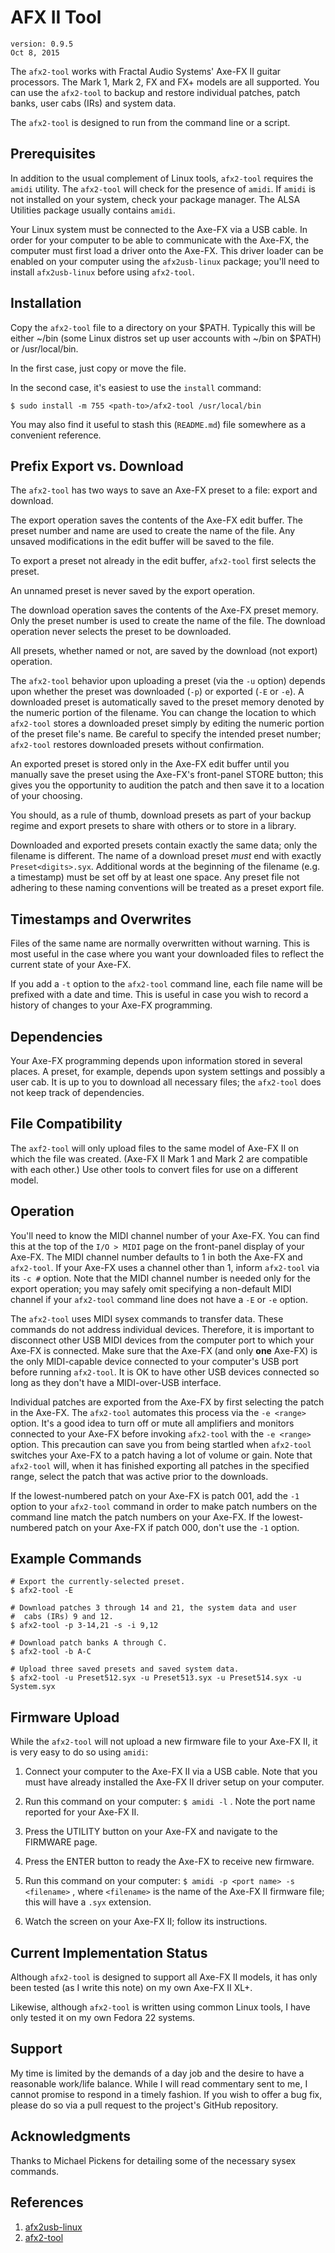 AFX II Tool
===========

```
version: 0.9.5
Oct 8, 2015
```

The `afx2-tool` works with Fractal Audio Systems' Axe-FX II guitar
processors. The Mark 1, Mark 2, FX and FX+ models are all supported. You
can use the `afx2-tool` to backup and restore individual patches, patch
banks, user cabs (IRs) and system data.

The `afx2-tool` is designed to run from the command line or a script.

Prerequisites
-------------

In addition to the usual complement of Linux tools, `afx2-tool` requires
the `amidi` utility. The `afx2-tool` will check for the presence of
`amidi`. If `amidi` is not installed on your system, check your package
manager.  The ALSA Utilities package usually contains `amidi`.

Your Linux system must be connected to the Axe-FX via a USB cable. In
order for your computer to be able to communicate with the Axe-FX, the
computer must first load a driver onto the Axe-FX. This driver loader
can be enabled on your computer using the `afx2usb-linux` package;
you'll need to install `afx2usb-linux` before using `afx2-tool`.

Installation
------------

Copy the `afx2-tool` file to a directory on your $PATH. Typically this
will be either ~/bin (some Linux distros set up user accounts with ~/bin
on $PATH) or /usr/local/bin.

In the first case, just copy or move the file.

In the second case, it's easiest to use the `install` command:

```
$ sudo install -m 755 <path-to>/afx2-tool /usr/local/bin
```

You may also find it useful to stash this (`README.md`) file somewhere
as a convenient reference.

Prefix Export vs. Download
--------------------------

The `afx2-tool` has two ways to save an Axe-FX preset to a file: export
and download.

The export operation saves the contents of the Axe-FX edit buffer. The
preset number and name are used to create the name of the file. Any
unsaved modifications in the edit buffer will be saved to the file.

To export a preset not already in the edit buffer, `afx2-tool` first
selects the preset.

An unnamed preset is never saved by the export operation.

The download operation saves the contents of the Axe-FX preset
memory. Only the preset number is used to create the name of the file. The
download operation never selects the preset to be downloaded.

All presets, whether named or not, are saved by the download (not export)
operation.

The `afx2-tool` behavior upon uploading a preset (via the `-u` option)
depends upon whether the preset was downloaded (`-p`) or exported (`-E`
or `-e`). A downloaded preset is automatically saved to the preset
memory denoted by the numeric portion of the filename. You can change
the location to which `afx2-tool` stores a downloaded preset simply
by editing the numeric portion of the preset file's name. Be careful
to specify the intended preset number; `afx2-tool` restores downloaded
presets without confirmation.

An exported preset is stored only in the Axe-FX edit buffer until you
manually save the preset using the Axe-FX's front-panel STORE button;
this gives you the opportunity to audition the patch and then save it
to a location of your choosing.

You should, as a rule of thumb, download presets as part of your backup
regime and export presets to share with others or to store in a library.

Downloaded and exported presets contain exactly the same data; only the
filename is different. The name of a download preset *must* end with
exactly `Preset<digits>.syx`. Additional words at the beginning of the
filename (e.g. a timestamp) must be set off by at least one space. Any
preset file not adhering to these naming conventions will be treated as
a preset export file.

Timestamps and Overwrites
-------------------------

Files of the same name are normally overwritten without warning. This is
most useful in the case where you want your downloaded files to reflect
the current state of your Axe-FX.

If you add a `-t` option to the `afx2-tool` command line, each file name
will be prefixed with a date and time. This is useful in case you wish to
record a history of changes to your Axe-FX programming.

Dependencies
------------

Your Axe-FX programming depends upon information stored in several places.
A preset, for example, depends upon system settings and possibly a user
cab. It is up to you to download all necessary files; the `afx2-tool` does
not keep track of dependencies.

File Compatibility
------------------

The `axf2-tool` will only upload files to the same model of Axe-FX II on
which the file was created. (Axe-FX II Mark 1 and Mark 2 are compatible
with each other.) Use other tools to convert files for use on a different
model.

Operation
---------

You'll need to know the MIDI channel number of your Axe-FX. You can find
this at the top of the `I/O > MIDI` page on the front-panel display of
your Axe-FX. The MIDI channel number defaults to 1 in both the Axe-FX
and `afx2-tool`. If your Axe-FX uses a channel other than 1, inform
`afx2-tool` via its `-c #` option. Note that the MIDI channel number is
needed only for the export operation; you may safely omit specifying a
non-default MIDI channel if your `afx2-tool` command line does not have
a `-E` or `-e` option.

The `afx2-tool` uses MIDI sysex commands to transfer data. These
commands do not address individual devices. Therefore, it is important
to disconnect other USB MIDI devices from the computer port to which
your Axe-FX is connected. Make sure that the Axe-FX (and only **one**
Axe-FX) is the only MIDI-capable device connected to your computer's
USB port before running `afx2-tool`. It is OK to have other USB devices
connected so long as they don't have a MIDI-over-USB interface.

Individual patches are exported from the Axe-FX by first selecting the
patch in the Axe-FX. The `afx2-tool` automates this process via the `-e
<range>` option. It's a good idea to turn off or mute all amplifiers and
monitors connected to your Axe-FX before invoking `afx2-tool` with the
`-e <range>` option. This precaution can save you from being startled
when `afx2-tool` switches your Axe-FX to a patch having a lot of volume
or gain. Note that `afx2-tool` will, when it has finished exporting all
patches in the specified range, select the patch that was active prior
to the downloads.

If the lowest-numbered patch on your Axe-FX is patch 001, add the `-1`
option to your `afx2-tool` command in order to make patch numbers
on the command line match the patch numbers on your Axe-FX. If the
lowest-numbered patch on your Axe-FX if patch 000, don't use the `-1`
option.

Example Commands
----------------

```
# Export the currently-selected preset.
$ afx2-tool -E

# Download patches 3 through 14 and 21, the system data and user
#  cabs (IRs) 9 and 12.
$ afx2-tool -p 3-14,21 -s -i 9,12

# Download patch banks A through C.
$ afx2-tool -b A-C

# Upload three saved presets and saved system data.
$ afx2-tool -u Preset512.syx -u Preset513.syx -u Preset514.syx -u System.syx
```

Firmware Upload
---------------

While the `afx2-tool` will not upload a new firmware file to your Axe-FX II,
it is very easy to do so using `amidi`:

1. Connect your computer to the Axe-FX II via a USB cable. Note that you must
   have already installed the Axe-FX II driver setup on your computer.

2. Run this command on your computer: `$ amidi -l` . Note the port name
   reported for your Axe-FX II.

3. Press the UTILITY button on your Axe-FX and navigate to the FIRMWARE page.

4. Press the ENTER button to ready the Axe-FX to receive new firmware.

5. Run this command on your computer: `$ amidi -p <port name> -s <filename>` ,
   where `<filename>` is the name of the Axe-FX II firmware file; this will
   have a `.syx` extension.

6. Watch the screen on your Axe-FX II; follow its instructions.

Current Implementation Status
-----------------------------

Although `afx2-tool` is designed to support all Axe-FX II models, it
has only been tested (as I write this note) on my own Axe-FX II XL+.

Likewise, although `afx2-tool` is written using common Linux tools,
I have only tested it on my own Fedora 22 systems.

Support
-------

My time is limited by the demands of a day job and the desire to have a
reasonable work/life balance. While I will read commentary sent to me,
I cannot promise to respond in a timely fashion. If you wish to offer
a bug fix, please do so via a pull request to the project's GitHub
repository.

Acknowledgments
---------------

Thanks to Michael Pickens for detailing some of the necessary sysex
commands.

References
----------

1. [afx2usb-linux](https://github.com/TieDyedDevil/afx2usb-linux)
2. [afx2-tool](https://github.com/TieDyedDevil/afx2tool-linux)
